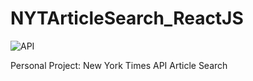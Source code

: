 # NYTArticleSearch_ReactJS

![API](https://thumbs.gfycat.com/MeekBitesizedDutchsmoushond-size_restricted.gif)


Personal Project: New York Times API Article Search 

